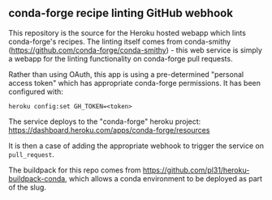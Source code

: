 conda-forge recipe linting GitHub webhook
-----------------------------------------

This repository is the source for the Heroku hosted webapp which lints conda-forge's recipes.
The linting itself comes from conda-smithy (https://github.com/conda-forge/conda-smithy) - this web
service is simply a webapp for the linting functionality on conda-forge pull requests.

Rather than using OAuth, this app is using a pre-determined "personal access token" which has
appropriate conda-forge permissions. It has been configured with:

    heroku config:set GH_TOKEN=<token>

The service deploys to the "conda-forge" heroku project: https://dashboard.heroku.com/apps/conda-forge/resources

It is then a case of adding the appropriate webhook to trigger the service on ``pull_request``.

The buildpack for this repo comes from https://github.com/pl31/heroku-buildpack-conda, which allows a conda
environment to be deployed as part of the slug.

